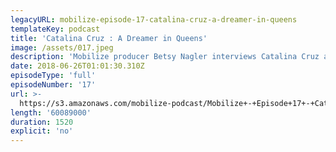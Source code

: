 ```yaml
---
legacyURL: mobilize-episode-17-catalina-cruz-a-dreamer-in-queens
templateKey: podcast
title: 'Catalina Cruz : A Dreamer in Queens'
image: /assets/017.jpeg
description: 'Mobilize producer Betsy Nagler interviews Catalina Cruz about her New York State Assembly campaign for District 39, a district she’s proud to call "rich in that immigrant soul." Cruz shares the inspiring story of how she went from being an undocumented Dreamer to a leader who fights for change in her community, and how she wants to be model of what it means to a public servant rather than a politician in the Trump era.'
date: 2018-06-26T01:01:30.310Z
episodeType: 'full'
episodeNumber: '17'
url: >-
  https://s3.amazonaws.com/mobilize-podcast/Mobilize+-+Episode+17+-+Catalina+Cruz+-+A+Dreamer+for+Queens.mp3
length: '60089000'
duration: 1520
explicit: 'no'
---
```

